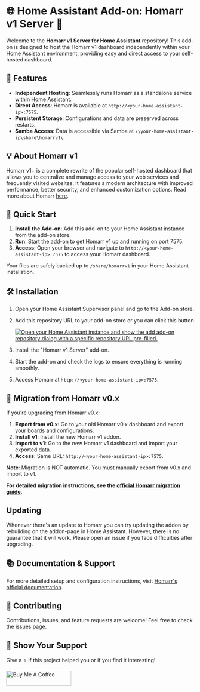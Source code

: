 # 🌐 Home Assistant Add-on: Homarr v1 Server 🚀

Welcome to the **Homarr v1 Server for Home Assistant** repository! This add-on is designed to host the Homarr v1 dashboard independently within your Home Assistant environment, providing easy and direct access to your self-hosted dashboard.

## 🎉 Features

- **Independent Hosting**: Seamlessly runs Homarr as a standalone service within Home Assistant.
- **Direct Access**: Homarr is available at `http://<your-home-assistant-ip>:7575`.
- **Persistent Storage**: Configurations and data are preserved across restarts.
- **Samba Access**: Data is accessible via Samba at `\\your-home-assistant-ip\share\homarrv1\`.

## 💡 About Homarr v1

Homarr v1+ is a complete rewrite of the popular self-hosted dashboard that allows you to centralize and manage access to your web services and frequently visited websites. It features a modern architecture with improved performance, better security, and enhanced customization options. Read more about Homarr [here](https://homarr.dev/).

## 🚀 Quick Start

1. **Install the Add-on**: Add this add-on to your Home Assistant instance from the add-on store.
2. **Run**: Start the add-on to get Homarr v1 up and running on port 7575.
3. **Access**: Open your browser and navigate to `http://<your-home-assistant-ip>:7575` to access your Homarr dashboard.

Your files are safely backed up to `/share/homarrv1` in your Home Assistant installation. 

## 🛠 Installation

1. Open your Home Assistant Supervisor panel and go to the Add-on store.
2. Add this repository URL to your add-on store or you can click this button

    [![Open your Home Assistant instance and show the add add-on repository dialog with a specific repository URL pre-filled.](https://my.home-assistant.io/badges/supervisor_add_addon_repository.svg)](https://my.home-assistant.io/redirect/supervisor_add_addon_repository/?repository_url=https%3A%2F%2Fgithub.com%2FWiggen94%2Fha-homarr-v1-server)

3. Install the "Homarr v1 Server" add-on.
4. Start the add-on and check the logs to ensure everything is running smoothly.
5. Access Homarr at `http://<your-home-assistant-ip>:7575`.

## 🔄 Migration from Homarr v0.x

If you're upgrading from Homarr v0.x:

1. **Export from v0.x**: Go to your old Homarr v0.x dashboard and export your boards and configurations.
2. **Install v1**: Install the new Homarr v1 addon.
3. **Import to v1**: Go to the new Homarr v1 dashboard and import your exported data.
4. **Access**: Same URL: `http://<your-home-assistant-ip>:7575`.

**Note**: Migration is NOT automatic. You must manually export from v0.x and import to v1.

**For detailed migration instructions, see the [official Homarr migration guide](https://homarr.dev/blog/2025/01/19/migration-guide-1.0/).**

## Updating

Whenever there's an update to Homarr you can try updating the addon by rebuilding on the addon-page in Home Assistant. However, there is no guarantee that it will work. Please open an issue if you face difficulties after upgrading.

## 📚 Documentation & Support

For more detailed setup and configuration instructions, visit [Homarr's official documentation]([https://homarr.dev/docs/about](https://homarr.dev/docs/getting-started/)).

## 🤝 Contributing

Contributions, issues, and feature requests are welcome! Feel free to check the [issues page](https://github.com/Wiggen94/ha-homarr-v1-server/issues).

## 🌟 Show Your Support

Give a ⭐️ if this project helped you or if you find it interesting!

<a href="https://www.buymeacoffee.com/croome" target="_blank"><img src="https://cdn.buymeacoffee.com/buttons/default-orange.png" alt="Buy Me A Coffee" height="41" width="174"></a>
